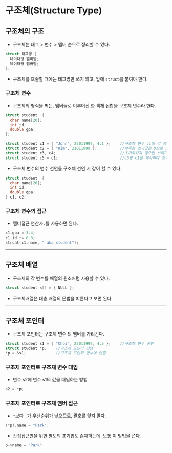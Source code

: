 # 구조체(Structure Type)
## 구조체의 구조
- 구조체는 태그 > 변수 > 멤버 순으로 정리할 수 있다.
```c
struct 태그명 {
  데이터형 멤버명;
  데이터형 멤버명;
};
```
- 구조체를 호출할 때에는 태그명만 쓰지 않고, 앞에 `struct`를 붙여야 한다.

### 구조체 변수
- 구조체의 형식을 띄는, 멤버들로 이루어진 한 객체 집합을 구조체 변수라 한다.
```c
struct student  {
  char name[20];
  int id;
  double gpa;
};

struct student c1 = { "John", 22011999, 4.1 };    //구조체 변수 c1의 각 멤버 초기값 선언
struct student c2 = { "Kim", 21011999 };          //부족한 초기값은 0으로 초기화된다
struct student c3, c4;                            //초기화하지 않으면 쓰레기값이 된다
struct student c5 = c1;                           //c5를 c1을 복사하여 초기화한다
```
- 구조체 변수의 변수 선언을 구조체 선언 시 같이 할 수 있다.

```c
struct student  {
  char name[20];
  int id;
  double gpa;
} c1, c2;
```

### 구조체 변수의 접근
- 멤버접근 연산자`.`를 사용하면 된다.

```c
c1.gpa = 3.4;
c1.id *= 0.8;
strcat(c1.name, " aka student");
```

-----
## 구조체 배열
- 구조체의 각 변수를 배열의 원소처럼 사용할 수 있다.
```c
struct student s[] = { NULL };
```
- 구조체배열은 대충 배열의 문법을 띠른다고 보면 된다.

-----
## 구조체 포인터
- 구조체 포인터는 구조체 __변수__ 의 멤버를 가리킨다.
```c
struct student s1 = { "Choi", 22011999, 4.5 };    //구조체 변수 선언
struct student *p;    //구조체 포인터 선언
*p = &s1;             //구조체 포인터 변수에 연결
```

### 구조체 포인터로 구조체 변수 대입
- 변수 s2에 변수 s1의 값을 대입하는 방법
```c
s2 = *p;
```
### 구조체 포인터로 구조체 멤버 접근
- `*`보다 `.`가 우선순위가 낮으므로, 괄호를 잊지 말자.
```c
(*p).name = "Park";
```
- 간접접근만을 위한 별도의 표기법도 존재하는데, 보통 이 방법을 쓴다.
```c
p->name = "Park"
```

